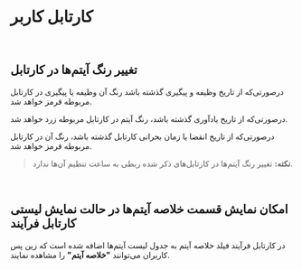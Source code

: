 
# کارتابل کاربر
<br>

## تغییر رنگ آیتم‌ها در کارتابل

درصورتی‌که از تاریخ وظیفه و پیگیری گذشته باشد رنگ آن وظیفه یا پیگیری در کارتابل مربوطه قرمز خواهد شد.

درصورتی‌که از تاریخ یادآوری گذشته باشد، رنگ آیتم در کارتابل مربوطه زرد خواهد شد.

درصورتی‌که از تاریخ انقضا یا زمان بحرانی کارتابل گذشته باشد، رنگ آن در کارتابل مربوطه قرمز خواهد شد.

> **نکته:** تغییر رنگ آیتم‌ها در کارتابل‌های ذکر شده ربطی به ساعت تنظیم آن‌ها ندارد.

<br>

## امکان نمایش قسمت خلاصه آیتم‌ها در حالت نمایش لیستی کارتابل فرآیند

در کارتابل فرآیند فیلد خلاصه آیتم به جدول لیست آیتم‌ها اضافه شده است که زین پس کاربران می‌توانند **"خلاصه آیتم"** را مشاهده نمایند.
